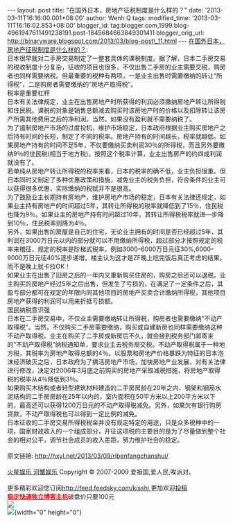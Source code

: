 --- layout: post title: "在国外日本，房地产征税制度是什么样的？" date:
'2013-03-11T16:16:00.001+08:00' author: Wenh Q tags: modified\_time:
'2013-03-11T16:16:02.853+08:00' blogger\_id:
tag:blogger.com,1999:blog-4961947611491238191.post-1845684663849301411
blogger\_orig\_url:
http://binaryware.blogspot.com/2013/03/blog-post\_11.html ---
[在国外日本，房地产征税制度是什么样的？](http://hxyl.net/2013/03/09/ribenfangchanshui/):\
日本很早就对二手房交易制定了一整套具体的课税制度。据了解，日本二手房交易的税收制度十分复杂，征收的项目也很多，不仅出售二手房的业主需要交税，购房者也同样需要纳税。但最重要的税种有两项，一是业主出售时需要缴纳的转让“所得税”，二是购房者需要缴纳的“房地产取得税”。\
税率是重要杠杆\
日本有关法律规定，业主在出售房地产时所获得的利润必须缴纳房地产转让所得税和住民税。课税的对象是销售总额减去购买时该房地产时的价格以及扣除转让该房产所需其他费用之后的净利润。当然，如果没有盈利就不需要纳税了。\
为了遏制房地产市场的过度投机，维护市场稳定，日本政府根据业主购买房地产之后持有时间的长短，制定了不同的税率。房地产持有的时间越长，税率就越低。如果房地产持有的时间不足5年，不仅要缴纳买卖利润30％的所得税，而且另外要缴纳9％的住民税(相当于地方税)。按照这个税率计算，业主出售房产的约四成利润就没有了。\
若单纯从房地产转让所得税的税率来看，日本的税率的确不低，业主负担很重。但日本同时又制定了多种优惠政策和措施，减免业主的税务负担，符合条件的业主可以获得很多优惠，实际缴纳的税赋并不是很高。\
为了鼓励业主长期持有房地产，维护房地产市场的稳定，日本有关法律还规定，如果业主持有房地产的时间超过5年，其转让所得税的税率就降低到了15％，住民税也降为9％。如果业主的房地产持有时间超过10年，其转让所得税税率就进—步降到10％，住民税率则降为4％。\
另外，如果出售的房屋是自己的住宅，无论业主拥有的时间是否已经超过5年，其利润在3000万日元以内的部分就可以不用缴纳所得税，超过部分才按照规定的税率来稽征，规定的税率是阶梯式税率，例如3000–6000万日元征30%,6000–9000万日元征40%逐步递增。楼主认为这才是ZF晚上吃完饭后真正考虑的结果。而不是晚上就卡拉OK！\
如果业主在出售了旧房之后的一年内又重新购买住房的，购房之后还可以退税。业主购买的房地产经过5年之后出售，但发生了亏损的，在满足了一定条件之后，其盈亏部分都可在规定的年限内同其他项目的房地产买卖合计缴纳所得税，其他项目房地产获得的利润可以用来折抵亏损额。\
国民纳税意识强\
日本在二手房交易中，不仅业主需要缴纳转让所得税，购房者也需要缴纳“不动产取得税”。当然，不仅购买二手房需要缴纳，购买或自建新房也同样需要缴纳这种不动产取得税。业主在购买了二手房或新房后不久，就会接到税务部门邮寄来的“不动产取得税”纳税通知单，要求业主去税务局交税。不动产取得税属于一种地方税，其税率为房地产取得总额的4％。以股票和房地产价格暴跌为特征的日本泡沫经济破灭之后，日本政府为了搞活房地产市场，加快房地产业发展，对有关法律进行修改，决定对2006年3月底之前购买的房地产采取减税措施，将房地产取得税的税率从4％降低到3％。\
如果购买木结构或者轻型建筑材料建造的二手房房龄在20年之内、钢架和钢筋水泥结构的二手房房龄在25年以内的，室内面积在50平方米以上200平方米以下的，最高还可以获得1200万日元的不动产取得税减免。另外，如果欠有银行购房贷款，不动产取得税也可以得到一定比例的减免。\
日本征收的二手房交易所得税税金并没有规定特定的用途，只是众多税种中的一项，国家财政收入的一个组成部分，开征这项税的主要目的是为了尽量做到整个社会的相对公平，调节社会成员的收入差距，努力维护社会的稳定。\
\
原文链接: <http://hxyl.net/2013/03/09/ribenfangchanshui/>\
\
[火星娱乐 河蟹娱乐](http://hxyl.net/) Copyright © 2007-2009
爱祖国,爱人民,唉派对。\
\
更多精彩欢迎您订阅<http://feed.feedsky.com/kisshi>,更加欢迎[投稿](http://hxyl.net/delivery/)\
[**<span
style="color: red;">稳定快速独立博客主机</span>**](http://www.gegehost.com/)破盘价只要100元\
![](http://img.tongji.linezing.com/922164/tongji.gif)\
![](http://www1.feedsky.com/t1/721323416/kisshi/feedsky/s.gif?r=http://hxyl.net/2013/03/09/ribenfangchanshui/){width="0"
height="0"}

